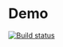 # Demo

[![Build status](https://ci.appveyor.com/api/projects/status/y317wk8ifwhsi6ph?svg=true)](https://ci.appveyor.com/project/auber1rd1sh/matchers1)
